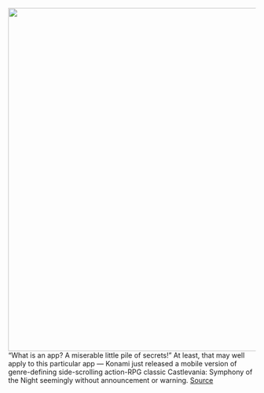 <img src='https://cdn.vox-cdn.com/thumbor/ICTMX_-WqGd43Zj2Cns9AXMPW_g=/0x0:1500x1000/1200x800/filters:focal(630x380:870x620)/cdn.vox-cdn.com/uploads/chorus_image/image/66432809/ESPmgPVU4AAWAu7.0.jpeg' width='700px' /><br/>
“What is an app? A miserable little pile of secrets!” At least, that may well apply to this particular app — Konami just released a mobile version of genre-defining side-scrolling action-RPG classic Castlevania: Symphony of the Night seemingly without announcement or warning.
<a href='https://www.theverge.com/2020/3/4/21164298/castlevania-symphony-of-the-night-ios-android-version-released-price'> Source <a/>